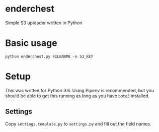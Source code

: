 # enderchest
Simple S3 uploader written in Python

# Basic usage
`python enderchest.py FILENAME -n S3_KEY`

# Setup

This was written for Python 3.6. Using Pipenv is recommended, but you should be able to get this running as long as you have `boto3` installed.

## Settings
Copy `settings.template.py` to `settings.py` and fill out the field names.
